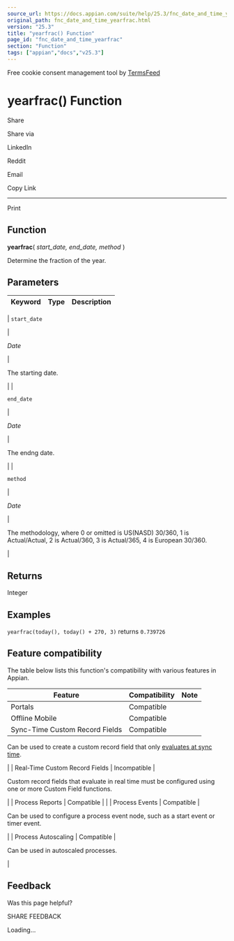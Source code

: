 ```yaml
---
source_url: https://docs.appian.com/suite/help/25.3/fnc_date_and_time_yearfrac.html
original_path: fnc_date_and_time_yearfrac.html
version: "25.3"
title: "yearfrac() Function"
page_id: "fnc_date_and_time_yearfrac"
section: "Function"
tags: ["appian","docs","v25.3"]
---
```



Free cookie consent management tool by [TermsFeed](https://www.termsfeed.com/)

# yearfrac() Function

Share

Share via

LinkedIn

Reddit

Email

Copy Link

* * *

Print

## Function

**yearfrac**( _start\_date, end\_date, method_ )

Determine the fraction of the year.

## Parameters

| Keyword | Type | Description |
| --- | --- | --- |
|
`start_date`

 |

_Date_

 |

The starting date.

 |
|

`end_date`

 |

_Date_

 |

The endng date.

 |
|

`method`

 |

_Date_

 |

The methodology, where 0 or omitted is US(NASD) 30/360, 1 is Actual/Actual, 2 is Actual/360, 3 is Actual/365, 4 is European 30/360.

 |

## Returns

Integer

## Examples

`yearfrac(today(), today() + 270, 3)` returns `0.739726`

## Feature compatibility

The table below lists this function's compatibility with various features in Appian.

| Feature | Compatibility | Note |
| --- | --- | --- |
| Portals | Compatible |  |
| Offline Mobile | Compatible |  |
| Sync-Time Custom Record Fields | Compatible |
Can be used to create a custom record field that only [evaluates at sync time](custom-record-fields.html#prodlink-sync-time-evaluations).

 |
| Real-Time Custom Record Fields | Incompatible |

Custom record fields that evaluate in real time must be configured using one or more Custom Field functions.

 |
| Process Reports | Compatible |  |
| Process Events | Compatible |

Can be used to configure a process event node, such as a start event or timer event.

 |
| Process Autoscaling | Compatible |

Can be used in autoscaled processes.

 |

## Feedback

Was this page helpful?

SHARE FEEDBACK

Loading...
